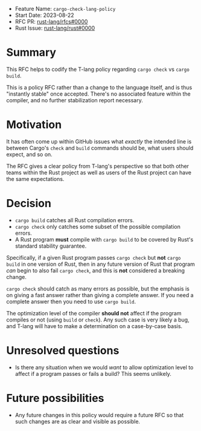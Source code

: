 - Feature Name: `cargo-check-lang-policy`
- Start Date: 2023-08-22
- RFC PR: [rust-lang/rfcs#0000](https://github.com/rust-lang/rfcs/pull/0000)
- Rust Issue: [rust-lang/rust#0000](https://github.com/rust-lang/rust/issues/0000)

# Summary
[summary]: #summary

This RFC helps to codify the T-lang policy regarding `cargo check` vs `cargo build`.

This is a policy RFC rather than a change to the language itself, and is thus "instantly stable" once accepted. There's no associated feature within the compiler, and no further stabilization report necessary.

# Motivation
[motivation]: #motivation

It has often come up within GitHub issues what *exactly* the intended line is between Cargo's `check` and `build` commands should be, what users should expect, and so on.

The RFC gives a clear policy from T-lang's perspective so that both other teams within the Rust project as well as users of the Rust project can have the same expectations.

# Decision
[decision]: #decision

* `cargo build` catches all Rust compilation errors.
* `cargo check` only catches some subset of the possible compilation errors.
* A Rust program **must** compile with `cargo build` to be covered by Rust's standard stability guarantee.

Specifically, if a given Rust program passes `cargo check` but **not** `cargo build` in one version of Rust, then in any future version of Rust that program *can* begin to also fail `cargo check`, and this is **not** considered a breaking change.

`cargo check` should catch as many errors as possible, but the emphasis is on giving a fast answer rather than giving a complete answer. If you need a complete answer then you need to use `cargo build`.

The optimization level of the compiler **should not** affect if the program compiles or not (using `build` or `check`). Any such case is very likely a bug, and T-lang will have to make a determination on a case-by-case basis.

# Unresolved questions
[unresolved-questions]: #unresolved-questions

* Is there any situation when we would *want* to allow optimization level to affect if a program passes or fails a build? This seems unlikely.

# Future possibilities
[future-possibilities]: #future-possibilities

* Any future changes in this policy would require a future RFC so that such changes are as clear and visible as possible.
